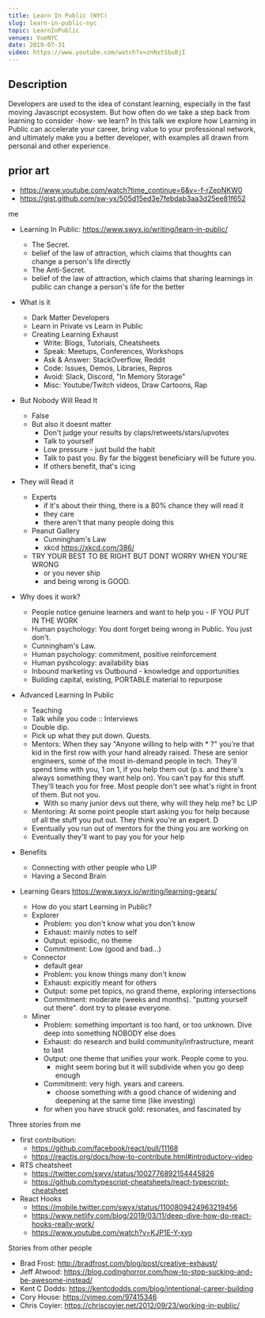 ```yaml
---
title: Learn In Public (NYC)
slug: learn-in-public-nyc
topic: LearnInPublic
venues: VueNYC
date: 2019-07-31
video: https://www.youtube.com/watch?v=znNxtSbuBjI
---
```


## Description

Developers are used to the idea of constant learning, especially in the fast moving Javascript ecosystem. But how often do we take a step back from learning to consider -how- we learn? In this talk we explore how Learning in Public can accelerate your career, bring value to your professional network, and ultimately make you a better developer, with examples all drawn from personal and other experience.

## prior art

- https://www.youtube.com/watch?time_continue=6&v=-f-rZepNKW0
- https://gist.github.com/sw-yx/505d15ed3e7febdab3aa3d25ee81f652

me

- Learning In Public: https://www.swyx.io/writing/learn-in-public/
  - The Secret.
  - belief of the law of attraction, which claims that thoughts can change a person's life directly
  - The Anti-Secret.
  - belief of the law of attraction, which claims that sharing learnings in public can change a person's life for the better
- What is it
  - Dark Matter Developers
  - Learn in Private vs Learn in Public
  - Creating Learning Exhaust
    - Write: Blogs, Tutorials, Cheatsheets
    - Speak: Meetups, Conferences, Workshops
    - Ask & Answer: StackOverflow, Reddit
    - Code: Issues, Demos, Libraries, Repros
    - Avoid: Slack, Discord, "In Memory Storage"
    - Misc: Youtube/Twitch videos, Draw Cartoons, Rap
- But Nobody Will Read It
  - False
  - But also it doesnt matter
    - Don't judge your results by claps/retweets/stars/upvotes
    - Talk to yourself
    - Low pressure - just build the habit
    - Talk to past you. By far the biggest beneficiary will be future you.
    - If others benefit, that's icing
- They will Read it
  - Experts
    - if it's about their thing, there is a 80% chance they will read it
    - they care
    - there aren't that many people doing this
  - Peanut Gallery
    - Cunningham's Law
    - xkcd https://xkcd.com/386/
  - TRY YOUR BEST TO BE RIGHT BUT DONT WORRY WHEN YOU'RE WRONG
    - or you never ship
    - and being wrong is GOOD.
- Why does it work?
  - People notice genuine learners and want to help you - IF YOU PUT IN THE WORK
  - Human psychology: You dont forget being wrong in Public. You just don't.
  - Cunningham's Law.
  - Human psychology: commitment, positive reinforcement
  - Human pyshcology: availability bias
  - Inbound marketing vs Outbound - knowledge and opportunities
  - Building capital, existing, PORTABLE material to repurpose
- Advanced Learning In Public
  - Teaching
  - Talk while you code :: Interviews
  - Double dip.
  - Pick up what they put down. Quests.
  - Mentors: When they say "Anyone willing to help with \* ?" you're that kid in the first row with your hand already raised. These are senior engineers, some of the most in-demand people in tech. They'll spend time with you, 1 on 1, if you help them out (p.s. and there's always something they want help on). You can't pay for this stuff. They'll teach you for free. Most people don't see what's right in front of them. But not you.
    - With so many junior devs out there, why will they help me? bc LIP
  - Mentoring: At some point people start asking you for help because of all the stuff you put out. They think you're an expert. D
  - Eventually you run out of mentors for the thing you are working on
  - Eventually they'll want to pay you for your help
- Benefits
  - Connecting with other people who LIP
  - Having a Second Brain
- Learning Gears https://www.swyx.io/writing/learning-gears/

  - How do you start Learning in Public?
  - Explorer
    - Problem: you don't know what you don't know
    - Exhaust: mainly notes to self
    - Output: episodic, no theme
    - Commitment: Low (good and bad...)
  - Connector
    - default gear
    - Problem: you know things many don't know
    - Exhaust: expicitly meant for others
    - Output: some pet topics, no grand theme, exploring intersections
    - Commitment: moderate (weeks and months). "putting yourself out there". dont try to please everyone.
  - Miner
    - Problem: something important is too hard, or too unknown. Dive deep into something NOBODY else does
    - Exhaust: do research and build community/infrastructure, meant to last
    - Output: one theme that unifies your work. People come to you.
      - might seem boring but it will subdivide when you go deep enough
    - Commitment: very high. years and careers.
      - choose something with a good chance of widening and deepening at the same time (like investing)
    - for when you have struck gold: resonates, and fascinated by

Three stories from me

- first contribution:
  - https://github.com/facebook/react/pull/11168
  - https://reactjs.org/docs/how-to-contribute.html#introductory-video
- RTS cheatsheet
  - https://twitter.com/swyx/status/1002776892154445826
  - https://github.com/typescript-cheatsheets/react-typescript-cheatsheet
- React Hooks
  - https://mobile.twitter.com/swyx/status/1100809424963219456
  - https://www.netlify.com/blog/2019/03/11/deep-dive-how-do-react-hooks-really-work/
  - https://www.youtube.com/watch?v=KJP1E-Y-xyo

Stories from other people

- Brad Frost: http://bradfrost.com/blog/post/creative-exhaust/
- Jeff Atwood: https://blog.codinghorror.com/how-to-stop-sucking-and-be-awesome-instead/
- Kent C Dodds: https://kentcdodds.com/blog/intentional-career-building
- Cory House: https://vimeo.com/97415346
- Chris Coyier: https://chriscoyier.net/2012/09/23/working-in-public/
